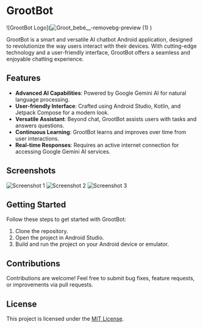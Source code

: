 # GrootBot

![GrootBot Logo](![Groot_bebé__-removebg-preview (1)](https://github.com/Maruthi1225/GrootBotAIchatbot/assets/140306610/d945074a-73aa-4919-8ac3-6d6185c5ee36)
)

GrootBot is a smart and versatile AI chatbot Android application, designed to revolutionize the way users interact with their devices. With cutting-edge technology and a user-friendly interface, GrootBot offers a seamless and enjoyable chatting experience.

## Features

- **Advanced AI Capabilities**: Powered by Google Gemini AI for natural language processing.
- **User-friendly Interface**: Crafted using Android Studio, Kotlin, and Jetpack Compose for a modern look.
- **Versatile Assistant**: Beyond chat, GrootBot assists users with tasks and answers questions.
- **Continuous Learning**: GrootBot learns and improves over time from user interactions.
- **Real-time Responses**: Requires an active internet connection for accessing Google Gemini AI services.

## Screenshots

![Screenshot 1](images/screenshot1.png)
![Screenshot 2](images/screenshot2.png)
![Screenshot 3](images/screenshot3.png)

## Getting Started

Follow these steps to get started with GrootBot:

1. Clone the repository.
2. Open the project in Android Studio.
3. Build and run the project on your Android device or emulator.

## Contributions

Contributions are welcome! Feel free to submit bug fixes, feature requests, or improvements via pull requests.

## License

This project is licensed under the [MIT License](LICENSE).


